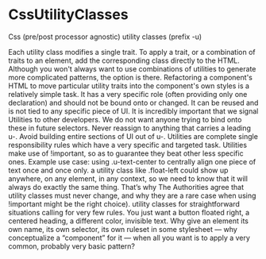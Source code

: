 # CssUtilityClasses
Css (pre/post processor agnostic) utility classes (prefix -u)


Each utility class modifies a single trait.
To apply a trait, or a combination of traits to an element, add the corresponding class directly to the HTML.
Although you won't always want to use combinations of utilities to generate more complicated patterns, the option is there. Refactoring a component's HTML to move particular utility traits into the component's own styles is a relatively simple task.
It has a very specific role (often providing only one declaration) and should
not be bound onto or changed. It can be reused and is not tied to any specific
piece of UI.
It is incredibly important that we signal Utilities to other developers. We do not want anyone trying to bind onto these in future selectors.
Never reassign to anything that carries a leading u-.
Avoid building entire sections of UI out of u-.
Utilities are complete single responsibility rules which have a very specific and targeted task.
Utilities make use of !important, so as to guarantee they beat other less specific ones.
Example use case: using .u-text-center to centrally align one piece of text once and once only.
a utility class like .float-left could show up anywhere, on any element, in any context, so we need to know that it will always do exactly the same thing. That’s why The Authorities agree that utility classes must never change, and why they are a rare case when using !important might be the right choice).
utility classes for straightforward situations calling for very few rules. You just want a button floated right, a centered heading, a different color, invisible text. Why give an element its own name, its own selector, its own ruleset in some stylesheet — why conceptualize a “component” for it — when all you want is to apply a very common, probably very basic pattern?
